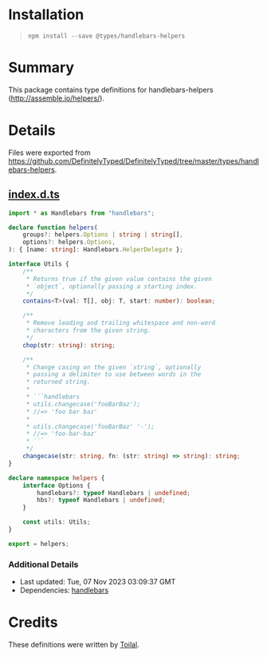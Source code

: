# Installation
> `npm install --save @types/handlebars-helpers`

# Summary
This package contains type definitions for handlebars-helpers (http://assemble.io/helpers/).

# Details
Files were exported from https://github.com/DefinitelyTyped/DefinitelyTyped/tree/master/types/handlebars-helpers.
## [index.d.ts](https://github.com/DefinitelyTyped/DefinitelyTyped/tree/master/types/handlebars-helpers/index.d.ts)
````ts
import * as Handlebars from "handlebars";

declare function helpers(
    groups?: helpers.Options | string | string[],
    options?: helpers.Options,
): { [name: string]: Handlebars.HelperDelegate };

interface Utils {
    /**
     * Returns true if the given value contains the given
     * `object`, optionally passing a starting index.
     */
    contains<T>(val: T[], obj: T, start: number): boolean;

    /**
     * Remove leading and trailing whitespace and non-word
     * characters from the given string.
     */
    chop(str: string): string;

    /**
     * Change casing on the given `string`, optionally
     * passing a delimiter to use between words in the
     * returned string.
     *
     * ```handlebars
     * utils.changecase('fooBarBaz');
     * //=> 'foo bar baz'
     *
     * utils.changecase('fooBarBaz' '-');
     * //=> 'foo-bar-baz'
     * ```
     */
    changecase(str: string, fn: (str: string) => string): string;
}

declare namespace helpers {
    interface Options {
        handlebars?: typeof Handlebars | undefined;
        hbs?: typeof Handlebars | undefined;
    }

    const utils: Utils;
}

export = helpers;

````

### Additional Details
 * Last updated: Tue, 07 Nov 2023 03:09:37 GMT
 * Dependencies: [handlebars](https://npmjs.com/package/handlebars)

# Credits
These definitions were written by [Toilal](https://github.com/Toilal).
